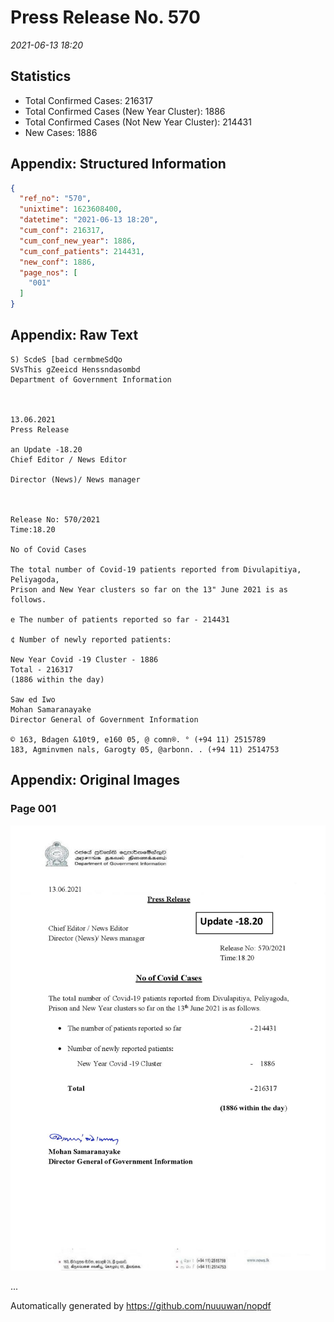 
# Press Release No. 570
*2021-06-13 18:20*
## Statistics
* Total Confirmed Cases: 216317
* Total Confirmed Cases (New Year Cluster): 1886
* Total Confirmed Cases (Not New Year Cluster): 214431
* New Cases: 1886




## Appendix: Structured Information
```json
{
  "ref_no": "570",
  "unixtime": 1623608400,
  "datetime": "2021-06-13 18:20",
  "cum_conf": 216317,
  "cum_conf_new_year": 1886,
  "cum_conf_patients": 214431,
  "new_conf": 1886,
  "page_nos": [
    "001"
  ]
}
```

## Appendix: Raw Text
```text
S) ScdeS [bad cermbmeSdQo
SVsThis gZeeicd Henssndasombd
Department of Government Information

 

13.06.2021
Press Release

an Update -18.20
Chief Editor / News Editor

Director (News)/ News manager

 

Release No: 570/2021
Time:18.20

No of Covid Cases

The total number of Covid-19 patients reported from Divulapitiya, Peliyagoda,
Prison and New Year clusters so far on the 13" June 2021 is as follows.

e The number of patients reported so far - 214431

¢ Number of newly reported patients:

New Year Covid -19 Cluster - 1886
Total - 216317
(1886 within the day)

Saw ed Iwo
Mohan Samaranayake
Director General of Government Information

© 163, Bdagen &10t9, e160 05, @ comn®. ° (+94 11) 2515789
183, Agminvmen nals, Garogty 05, @arbonn. . (+94 11) 2514753

```

## Appendix: Original Images

### Page 001

![page_no](https://raw.githubusercontent.com/nuuuwan/nopdf_data/main/nopdf.dgigovlk.ref570.page001.jpeg)
        

...

Automatically generated by https://github.com/nuuuwan/nopdf

    
    